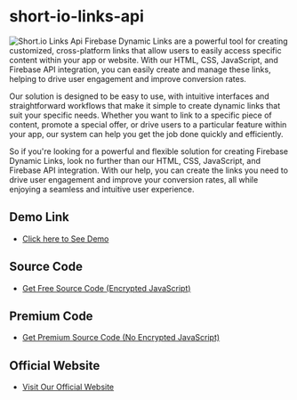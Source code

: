 # short-io-links-api
![Short.io Links Api](https://cdn.jsdelivr.net/gh/smarttechmukesh/short-io-links-api@main/short-links-using-short-io-api.jpg)
Firebase Dynamic Links are a powerful tool for creating customized, cross-platform links that allow users to easily access specific content within your app or website. With our HTML, CSS, JavaScript, and Firebase API integration, you can easily create and manage these links, helping to drive user engagement and improve conversion rates.

Our solution is designed to be easy to use, with intuitive interfaces and straightforward workflows that make it simple to create dynamic links that suit your specific needs. Whether you want to link to a specific piece of content, promote a special offer, or drive users to a particular feature within your app, our system can help you get the job done quickly and efficiently.

So if you're looking for a powerful and flexible solution for creating Firebase Dynamic Links, look no further than our HTML, CSS, JavaScript, and Firebase API integration. With our help, you can create the links you need to drive user engagement and improve your conversion rates, all while enjoying a seamless and intuitive user experience.

## Demo Link
- [Click here to See Demo](https://smarttechmukesh.github.io/firebase-dynamic-links-api/)

## Source Code

- [Get Free Source Code (Encrypted JavaScript)](https://github.com/smarttechmukesh/short-io-links-api/releases/)

## Premium Code

- [Get Premium Source Code (No Encrypted JavaScript)](https://www.buymeacoffee.com/smarttechmukesh/e/127141)
## Official Website
- [Visit Our Official Website](https://www.smarttechmukesh.com/)
